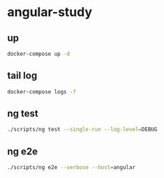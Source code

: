 # angular-study

## up

```bash
docker-compose up -d
```

## tail log

```bash
docker-compose logs -f
```

## ng test

```bash
./scripts/ng test --single-run --log-level=DEBUG
```

## ng e2e

```bash
./scripts/ng e2e --verbose --host=angular
```
